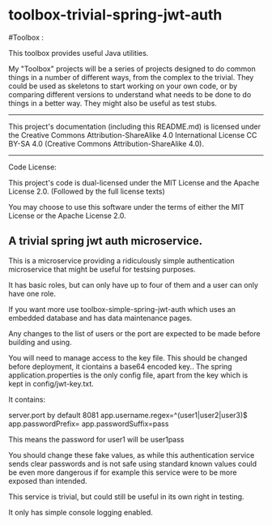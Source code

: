 # toolbox-trivial-spring-jwt-auth
#Toolbox :

This toolbox provides useful Java utilities.

My "Toolbox" projects will be a series of projects designed to do common things in a number of different ways, from the complex to the trivial.
They could be used as skeletons to start working on your own code, or by comparing different versions to understand what needs to be done to do things in a better way.
They might also be useful as test stubs. 

---

This project's documentation (including this README.md) is licensed under the Creative Commons Attribution-ShareAlike 4.0 International License  CC BY-SA 4.0 (Creative Commons Attribution-ShareAlike 4.0).

---

Code License:

This project's code is dual-licensed under the MIT License and the Apache License 2.0.
(Followed by the full license texts)

You may choose to use this software under the terms of either the MIT License or the Apache License 2.0.

##  A trivial spring jwt auth microservice. 

This is a microservice providing a ridiculously simple authentication microservice that might be useful for testsing purposes.

It has basic roles, but can only have up to four of them and a user can only have one role.

If you want more use toolbox-simple-spring-jwt-auth which uses an embedded database and has data maintenance pages.

Any changes to the list of users or the port are expected to be made before building and using.

You will need to manage access to the key file. This should be changed before deployment, it ciontains a base64 encoded key.. 
The spring application.properties is the only config file, apart from the key which is kept in config/jwt-key.txt.

It contains:

server.port by default 8081
app.username.regex=^(user1|user2|user3)$
app.passwordPrefix=
app.passwordSuffix=pass

This means the password for user1 will be user1pass

You should change these fake values, as while this authentication service sends clear passwords and is not safe using standard known values could be even more dangerous if for example this service were to be more exposed than intended.

This service is trivial, but could still be useful in its own right in testing. 

It only has simple console logging enabled.

